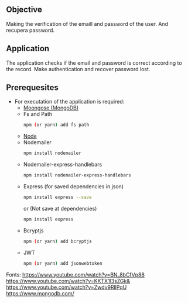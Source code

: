 ## Objective
Making the verification of the emaill and password of the user. And recupera password.

## Application
The application checks if the email and password is correct according to the record. Make authentication and recover password lost.

## Prerequesites 

- For executation of the application is required:
    - [Moongose (MongoDB)](https://www.npmjs.com/package/mongoose)
    - Fs and Path
        ```sh
        npm (or yarn) add fs path 
        ``` 
    - [Node](https://nodejs.org/en/)
    - Nodemailer
        ```sh
        npm install nodemailer 
        ``` 
    - Nodemailer-express-handlebars
        ```sh
        npm install nodemailer-express-handlebars
        ``` 
     - Express (for saved dependencies in json)
         ```sh
        npm install express --save
        ``` 
        or (Not save at dependencies)
        ```sh
        npm install express
        ``` 
    - Bcryptjs 
        ```sh
        npm (or yarn) add bcryptjs
        ``` 
    - JWT
        ```sh
        npm (or yarn) add jsonwebtoken
        ``` 
Fonts: 
https://www.youtube.com/watch?v=BN_8bCfVp88
https://www.youtube.com/watch?v=KKTX1l3sZGk&
https://www.youtube.com/watch?v=Zwdv9RllPqU
https://www.mongodb.com/       

